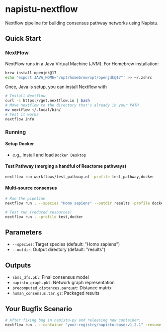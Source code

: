 # napistu-nextflow

Nextflow pipeline for building consensus pathway networks using Napistu.

## Quick Start

### NextFlow

NextFlow runs in a Java Virtual Machine (JVM). For Homebrew installation:

```bash
brew install openjdk@17
echo 'export JAVA_HOME="/opt/homebrew/opt/openjdk@17"' >> ~/.zshrc
```

Once, Java is setup, you can install Nextflow with

```bash
# Install Nextflow
curl -s https://get.nextflow.io | bash
# Move nextflow to the directory that's already in your PATH
mv nextflow ~/.local/bin/
# Test it works
nextflow info
```

### Running

#### Setup Docker

- e.g., install and load `Docker Desktop`

#### Test Pathway (merging a handful of Reactome pathways)

```bash
nextflow run workflows/test_pathway.nf -profile test_pathway,docker
```

#### Multi-source consensus

```bash
# Run the pipeline
nextflow run . --species "Homo sapiens" --outdir results -profile docker

# Test run (reduced resources)
nextflow run . -profile test,docker
```

## Parameters

- `--species`: Target species (default: "Homo sapiens")
- `--outdir`: Output directory (default: "results")

## Outputs

- `sbml_dfs.pkl`: Final consensus model
- `napistu_graph.pkl`: Network graph representation  
- `precomputed_distances.parquet`: Distance matrix
- `human_consensus.tar.gz`: Packaged results

## Your Bugfix Scenario

```bash
# After fixing bug in napistu-py and releasing new container:
nextflow run . --container "your-registry/napistu-base:v1.2.1" -resume
```
